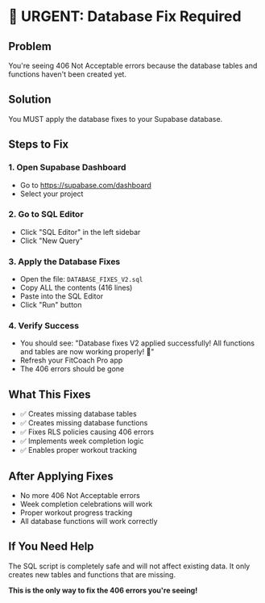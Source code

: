 # 🚨 URGENT: Database Fix Required

## Problem

You're seeing 406 Not Acceptable errors because the database tables and functions haven't been created yet.

## Solution

You MUST apply the database fixes to your Supabase database.

## Steps to Fix

### 1. Open Supabase Dashboard

- Go to https://supabase.com/dashboard
- Select your project

### 2. Go to SQL Editor

- Click "SQL Editor" in the left sidebar
- Click "New Query"

### 3. Apply the Database Fixes

- Open the file: `DATABASE_FIXES_V2.sql`
- Copy ALL the contents (416 lines)
- Paste into the SQL Editor
- Click "Run" button

### 4. Verify Success

- You should see: "Database fixes V2 applied successfully! All functions and tables are now working properly! 🚀"
- Refresh your FitCoach Pro app
- The 406 errors should be gone

## What This Fixes

- ✅ Creates missing database tables
- ✅ Creates missing database functions
- ✅ Fixes RLS policies causing 406 errors
- ✅ Implements week completion logic
- ✅ Enables proper workout tracking

## After Applying Fixes

- No more 406 Not Acceptable errors
- Week completion celebrations will work
- Proper workout progress tracking
- All database functions will work correctly

## If You Need Help

The SQL script is completely safe and will not affect existing data. It only creates new tables and functions that are missing.

**This is the only way to fix the 406 errors you're seeing!**
